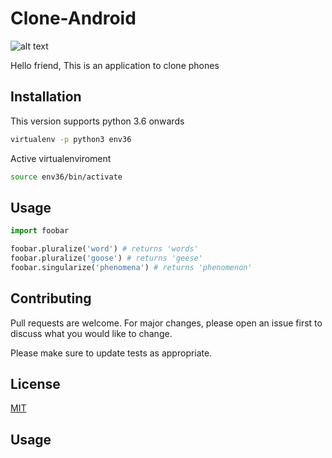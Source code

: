 # Clone-Android

![alt text](https://scontent.fbga1-3.fna.fbcdn.net/v/t1.0-9/69720072_10220215041988996_2645716703492702208_n.jpg?_nc_cat=102&_nc_ht=scontent.fbga1-3.fna&oh=1432011761455fa7964e1c6b8a24810f&oe=5DFF3440)

Hello friend, This is an application to clone phones

## Installation

This version supports python 3.6 onwards

```bash
virtualenv -p python3 env36
```
Active virtualenviroment

```bash
source env36/bin/activate
```

## Usage

```python
import foobar

foobar.pluralize('word') # returns 'words'
foobar.pluralize('goose') # returns 'geese'
foobar.singularize('phenomena') # returns 'phenomenon'
```

## Contributing
Pull requests are welcome. For major changes, please open an issue first to discuss what you would like to change.

Please make sure to update tests as appropriate.

## License
[MIT](https://choosealicense.com/licenses/mit/)

## Usage
